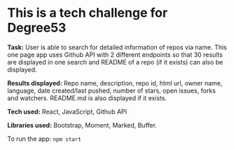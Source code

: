 # This is a tech challenge for Degree53

**Task:** User is able to search for detailed information of repos via name. This one page app uses Github API with 2 different endpoints so that 30 results are displayed in one search and README of a repo (if it exists) can also be displayed.

**Results displayed:** Repo name, description, repo id, html url, owner name, language, date created/last pushed, number of stars, open issues, forks and watchers. README.md is also displayed if it exists.

**Tech used:** React, JavaScript, Github API

**Libraries used:** Bootstrap, Moment, Marked, Buffer.

To run the app: `npm start`
